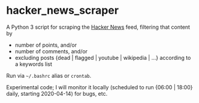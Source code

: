 # hacker_news_scraper

A Python 3 script for scraping the [Hacker News](https://news.ycombinator.com/news) feed, filtering that content by

* number of points, and/or
* number of comments, and/or
* excluding posts {dead | flagged | youtube | wikipedia | ...} according to a keywords list

Run via `~/.bashrc` alias or `crontab`.

Experimental code; I will monitor it locally (scheduled to run {06:00 | 18:00} daily, starting 2020-04-14) for bugs, etc.
